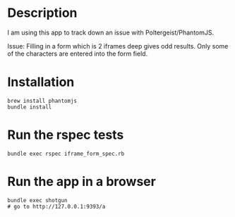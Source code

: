# Description

I am using this app to track down an issue with Poltergeist/PhantomJS.

Issue:  Filling in a form which is 2 iframes deep gives odd results.  Only some of the characters
are entered into the form field.

# Installation

~~~
brew install phantomjs
bundle install
~~~

# Run the rspec tests

~~~
bundle exec rspec iframe_form_spec.rb
~~~

# Run the app in a browser

~~~
bundle exec shotgun
# go to http://127.0.0.1:9393/a
~~~


